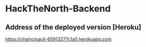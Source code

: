 # HackTheNorth-Backend


## Address of the deployed version [Heroku]
https://chaincloack-65913277c1a0.herokuapp.com
